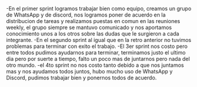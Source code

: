 -En el primer sprint logramos trabajar bien como equipo, creamos un grupo de WhatsApp y de discord,
nos logramos poner de acuerdo en la distribucion de tareas y realizamos puestas en comun en las reuniones
weekly, el grupo siempre se mantuvo comunicado y nos aportamos conocimiento unos a los otros sobre las dudas
que le surgieron a cada integrante.
-En el segundo sprint al igual que en la retro anterior no tuvimos problemas para terminar con exito el trabajo.
-El 3er sprint nos costo pero entre todos pudimos ayudarnos para terminar, terminamos justo el ultimo dia pero
por suerte a tiempo, falto un poco mas de juntarnos pero nada del otro mundo.
-el 4to sprint no nos costo tanto debido a que nos juntamos mas y nos ayudamos todos juntos, hubo mucho uso de WhatsApp
y Discord, pudimos trabajar bien y ponernos todos de acuerdo.